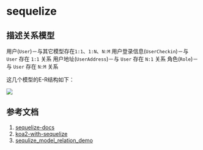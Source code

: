 # sequelize

## 描述关系模型

用户(`User`)－与其它模型存在`1:1`、`1:N`、`N:M`
用户登录信息(`UserCheckin`)－与 `User` 存在 `1:1` 关系
用户地址(`UserAddress`)－与 `User` 存在 `N:1` 关系
角色(`Role`)－与 `User` 存在 `N:M` 关系

这几个模型的E-R结构如下：

![](https://dn-cnode.qbox.me/Fno1hzNb3V0m7uAxIG_SuEubEdx0)

## 参考文档

1. [sequelize-docs](https://demopark.github.io/sequelize-docs-Zh-CN/)
2. [koa2-with-sequelize](https://github.com/fengyun2/koa2-with-sequelize)
3. [sequlize_model_relation_demo](https://github.com/itbilu/sequlize_model_relation_demo)